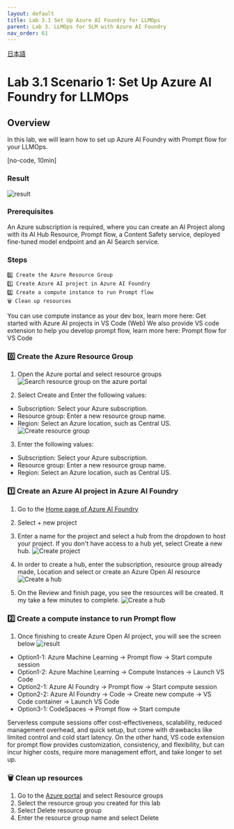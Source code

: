 ```yaml
---
layout: default
title: Lab 3.1 Set Up Azure AI Foundry for LLMOps
parent: Lab 3. LLMOps for SLM with Azure AI Foundry
nav_order: 61
---
```


[日本語](README_ja.md)

# Lab 3.1 Scenario 1: Set Up Azure AI Foundry for LLMOps

## Overview
In this lab, we will learn how to set up Azure AI Foundry with Prompt flow for your LLMOps. 

[no-code, 10min]

### Result
![result](images/created-project.jpg)

### Prerequisites
An Azure subscription is required, where you can create an AI Project along with its AI Hub Resource, Prompt flow, a Content Safety service, deployed fine-tuned model endpoint and an AI Search service.

### Steps
    0️⃣ Create the Azure Resource Group  
    1️⃣ Create Azure AI project in Azure AI Foundry
    2️⃣ Create a compute instance to run Prompt flow
    🗑️ Clean up resources

You can use compute instance as your dev box, learn more here: Get started with Azure AI projects in VS Code (Web)
We also provide VS code extension to help you develop prompt flow, learn more here: Prompt flow for VS Code

### 0️⃣ Create the Azure Resource Group 
1. Open the Azure portal and select resource groups
    ![Search resource group on the azure portal](images/find-resource-group.jpg) 

1. Select Create and Enter the following values:
- Subscription: Select your Azure subscription.
- Resource group: Enter a new resource group name.
- Region: Select an Azure location, such as Central US.  
    ![Create resource group](images/create-resource-group.jpg) 

3. Enter the following values:
- Subscription: Select your Azure subscription.
- Resource group: Enter a new resource group name.
- Region: Select an Azure location, such as Central US.    

### 1️⃣ Create an Azure AI project in Azure AI Foundry
1. Go to the [Home page of Azure AI Foundry](https://ai.azure.com/) 
2. Select + new project
3. Enter a name for the project and select a hub from the dropdown to host your project. If you don't have access to a hub yet, select Create a new hub.
    ![Create project](images/create-project.jpg) 

4. In order to create a hub, enter the subscription, resource group already made, Location and select or create an Azure Open AI resource
    ![Create a hub](images/create-hub.jpg) 

5. On the Review and finish page, you see the resources will be created. It my take a few minutes to complete.
    ![Create a hub](images/project-review-finish.jpg) 

### 2️⃣ Create a compute instance to run Prompt flow
1. Once finishing to create Azure Open AI project, you will see the screen below
    ![result](images/created-project.jpg)
- Option1-1: Azure Machine Learning -> Prompt flow -> Start compute session  
- Option1-2: Azure Machine Learning -> Compute Instances -> Launch VS Code 
- Option2-1: Azure AI Foundry -> Prompt flow -> Start compute session
- Option2-2: Azure AI Foundry -> Code -> Create new compute -> VS Code container -> Launch VS Code
- Option3-1: CodeSpaces -> Prompt flow -> Start compute

Serverless compute sessions offer cost-effectiveness, scalability, reduced management overhead, and quick setup, but come with drawbacks like limited control and cold start latency. On the other hand, VS code extension for prompt flow provides customization, consistency, and flexibility, but can incur higher costs, require more management effort, and take longer to set up.

### 🗑️ Clean up resources
1. Go to the [Azure portal](https://portal.azure.com/) and select Resource groups
2. Select the resource group you created for this lab
3. Select Delete resource group
4. Enter the resource group name and select Delete

